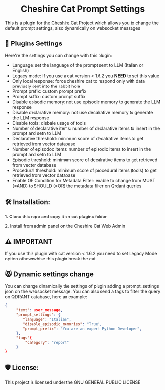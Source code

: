 <h1 align="center" id="title">Cheshire Cat Prompt Settings</h1>

<p id="description">This is a plugin for the <a href="https://github.com/cheshire-cat-ai/core">Cheshire Cat </a>Project which allows you to change the default prompt settings, also dynamically on websocket messages</p>
  
<h2>🧐 Plugins Settings</h2>

Here're the settings you can change with this plugin:

- Language: set the language of the prompt sent to LLM (Italian or English)
- Legacy mode: If you use a cat version < 1.6.2 you **NEED** to set this value
- Only local response: force cheshire cat to respond only with data previusly sent into the rabbit hole
- Prompt prefix: custom prompt prefix
- Prompt suffix: custom prompt suffix
- Disable episodic memory: not use episodic memory to generate the LLM response
- Disable declarative memory: not use decalrative memory to generate the LLM response
- Disable tools: disbale usage of tools
- Number of declarative items: number of declarative items to insert in the prompt and setn to LLM
- Declarative threshold: minimum score of decalrative items to get retrieved from vector database
- Number of episodoc items: number of episodic items to insert in the prompt and setn to LLM
- Episodic threshold: minimum score of decalrative items to get retrieved from vector database
- Procedural threshold: minimum score of procedural items (tools) to get retrieved from vector database
- Enable OR Condition for Metadata Filter: enable to change from MUST (=AND) to SHOULD (=OR) the metadata filter on Qrdant queries

<h2>🛠️ Installation:</h2>

<p>1. Clone this repo and copy it on cat plugins folder</p>
<p>2. Install from admin panel on the Cheshire Cat Web Admin</p>

<h2>⚠️ IMPORTANT</h2>
If you use this plugin with cat version < 1.6.2 you need to set Legacy Mode option othewrwhise this plugin break the cat

<h2>😾 Dynamic settings change</h2>
You can change dinamically the settings of plugin adding a prompt_settings json on the websocket message. You can also send a tags to filter the query on QDRANT database, here an example:

```json
{
     "text": user_message,
     "prompt_settings": {
        "language": "Italian",
        "disable_episodic_memories": "True",
        "prompt_prefix": "You are an expert Python Developer",
     },
     "tags"{
         "category": "report"
     }
}
```

<h2>🛡️ License:</h2>
This project is licensed under the GNU GENERAL PUBLIC LICENSE
